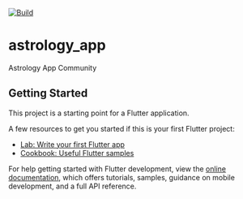 [![Build](https://github.com/kenresoft/astrology_app/workflows/Build/badge.svg)](https://github.com/kenresoft/astrology_app/actions/workflows/build.yml?query=workflow%3ABuild)

# astrology_app

Astrology App Community

## Getting Started

This project is a starting point for a Flutter application.

A few resources to get you started if this is your first Flutter project:

- [Lab: Write your first Flutter app](https://docs.flutter.dev/get-started/codelab)
- [Cookbook: Useful Flutter samples](https://docs.flutter.dev/cookbook)

For help getting started with Flutter development, view the
[online documentation](https://docs.flutter.dev/), which offers tutorials,
samples, guidance on mobile development, and a full API reference.

